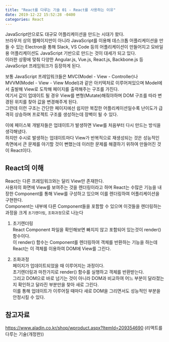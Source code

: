 ```yaml
---
title: "React를 다루는 기술 01 - React를 사용하는 이유"
date: 2019-12-22 15:52:28 -0400
categories: React 
---
```


JavaScript만으로도 대규모 어플리케이션을 만드는 시대가 왔다.  
브라우저 상의 웹페이지만이 아니라 JavaScript를 이용해 데스크톱 어플리케이션을 만들 수 있는 Electron을 통해 Slack, VS Code 등의 어플리케이션이 만들어지고 모바일용 어플리케이션도 JavaScript 기반으로 만드는 것이 대세가 되고 있다.  
이러한 상황에 맞춰 다양한 Angular.js, Vue.js, React.js, Backbone.js 등 JavaScript 프레임워크가 등장하게 된다.  

보통 JavaScript 프레임워크들은 MVC(Model - View - Controller)나 MVVM(Model - View - View Model)과 같은 아키텍처로 이루어져있으며 Model에서 출발해 View로 도착해 페이지를 출력해주는 구조를 가진다.  
여기서 값이 업데이트 될 경우 View를 변형(Mutate)해줘야하며 DOM 구조를 따라 변경된 위치를 찾아 값을 변경해주게 된다.  
그런데 이런 구조는 간단한 페이지에선 쉽지만 복잡한 어플리케이션일수록 난이도가 급격히 상승하며 프로젝트 구조를 생성하는데 장벽이 될 수 있다.  

이에 페이스북 개발자들은 업데이트가 발생하면 View를 처음부터 다시 만드는 방식을 생각해냈다.  
하지만 수시로 발생하는 업데이트마다 View가 반복적으로 재생성되는 것은 성능적인 측면에서 큰 문제를 야기할 것이 뻔했는데 이러한 문제를 해결하기 위하여 만들어진 것이 React이다.  


React의 이해
------------------------------------
React는 다른 프레임워크와는 달리 View만 존재한다.  
사용자의 화면에 View를 보여주는 것을 렌더링이라고 하며 React는 수많은 기능을 내장한 Component를 통해 View를 구성하고 있으며 이를 렌더링하여 어플리케이션을 구현한다.  
Component는 내부에 다른 Component들을 포함할 수 있으며 이것들을 렌더링하는 과정을 크게 ``초기렌더링``, ``조화과정``으로 나눈다  

1. 초기렌더링  
React Component 파일을 확인해보면 빠지지 않고 포함되어 있는것이 render() 함수이다.  
이 render() 함수는 Component를 렌더링하여 객체를 반환하는 기능을 하는데 React는 이 객체를 이용하여 DOM에 View를 그린다.  

2. 조화과정  
페이지가 업데이트되었을 때 이루어지는 과정이다.  
초기렌더링과 마찬가지로 render() 함수를 실행하고 객체를 반환받는다.  
그리고 DOM으로 바로 넘기는 것이 아니라 DOM과 비교하여 어느 부분이 달라졌는지 확인하고 달라진 부분만을 찾아 새로 그린다.  
이를 통해 업데이트가 이루어질 때마다 새로 DOM을 그리면서도 성능적인 부분을 안정시킬 수 있다.  


참고자료  
---------------------------------------
https://www.aladin.co.kr/shop/wproduct.aspx?ItemId=209354690 (리액트를 다루는 기술(개정판))
